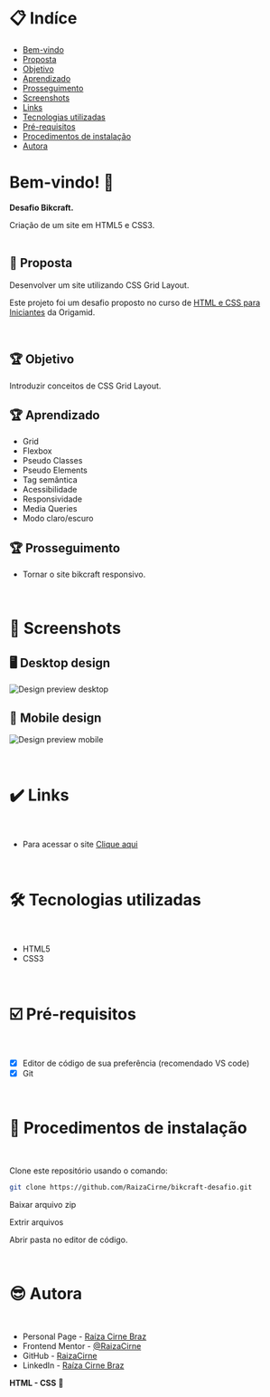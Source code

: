 # 📋 Indíce

- [Bem-vindo](#id01)
- [Proposta](#id02)
- [Objetivo](#id03)
- [Aprendizado](#id04)
- [Prosseguimento](id05)
- [Screenshots](#id06)
- [Links](#id07)
- [Tecnologias utilizadas](#id08)
- [Pré-requisitos](#id09)
- [Procedimentos de instalação](#id010)
- [Autora](#id011)

# Bem-vindo! 👋 <a name="id01"></a>

**Desafio Bikcraft.**

Criação de um site em HTML5 e CSS3.  
<br />

## 🚀 Proposta <a name="id02"></a>

Desenvolver um site utilizando CSS Grid Layout.

Este projeto foi um desafio proposto no curso de [HTML e CSS para Iniciantes](https://www.origamid.com/curso/html-e-css-para-iniciantes/) da Origamid.

<br />

## :trophy: Objetivo <a name="#id03"></a>

Introduzir conceitos de CSS Grid Layout.

## :trophy: Aprendizado <a name="#id04"></a>

- Grid
- Flexbox
- Pseudo Classes
- Pseudo Elements
- Tag semântica
- Acessibilidade
- Responsividade
- Media Queries
- Modo claro/escuro 

## :trophy: Prosseguimento <a name="id05"></a>

- Tornar o site bikcraft responsivo.

<br />

# :camera_flash: Screenshots <a name="id06"></a>

## :desktop_computer: Desktop design

![Design preview desktop](./design/bikcraft-desktop.png)

## :iphone: Mobile design

![Design preview mobile](./design/bikecrafit-mobile.png)

<br />

# :heavy_check_mark: Links <a name="id07"></a>

<br />

- Para acessar o site [Clique aqui](https://dancing-lolly-44932a.netlify.app/)

<br />

# 🛠 Tecnologias utilizadas <a name="id08"></a>

<br />

- HTML5
- CSS3

<br />

# ☑️ Pré-requisitos <a name="id09"></a>

<br />

- [x] Editor de código de sua preferência (recomendado VS code)
- [x] Git

<br />

# 📝 Procedimentos de instalação <a name="id010"></a>

<br />

Clone este repositório usando o comando:

```bash
git clone https://github.com/RaizaCirne/bikcraft-desafio.git
```

Baixar arquivo zip

Extrir arquivos

Abrir pasta no editor de código.

<br />

# :sunglasses: Autora <a name="id011"></a>

<br />

- Personal Page - [Raíza Cirne Braz](https://lively-kangaroo-a1eaa7.netlify.app/)
- Frontend Mentor - [@RaizaCirne](https://www.frontendmentor.io/profile/RaizaCirne)
- GitHub - [RaizaCirne](https://github.com/RaizaCirne)
- LinkedIn - [Raíza Cirne Braz](https://www.linkedin.com/in/ra%C3%ADzacirne/)

**HTML - CSS** 🚀
